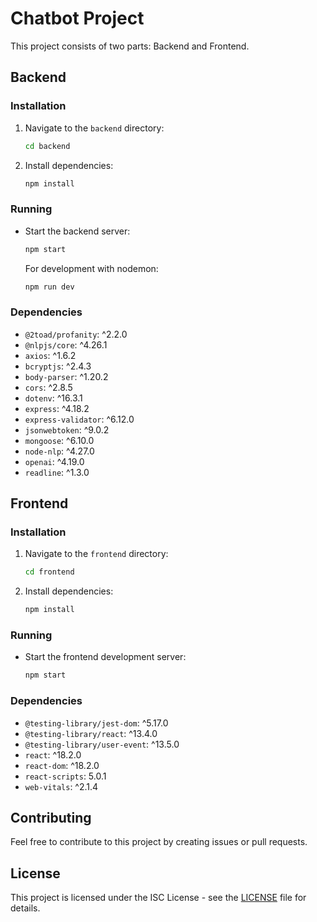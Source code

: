 # Chatbot Project

This project consists of two parts: Backend and Frontend.

## Backend

### Installation

1. Navigate to the `backend` directory:

    ```bash
    cd backend
    ```

2. Install dependencies:

    ```bash
    npm install
    ```

### Running

- Start the backend server:

    ```bash
    npm start
    ```

    For development with nodemon:

    ```bash
    npm run dev
    ```

### Dependencies

- `@2toad/profanity`: ^2.2.0
- `@nlpjs/core`: ^4.26.1
- `axios`: ^1.6.2
- `bcryptjs`: ^2.4.3
- `body-parser`: ^1.20.2
- `cors`: ^2.8.5
- `dotenv`: ^16.3.1
- `express`: ^4.18.2
- `express-validator`: ^6.12.0
- `jsonwebtoken`: ^9.0.2
- `mongoose`: ^6.10.0
- `node-nlp`: ^4.27.0
- `openai`: ^4.19.0
- `readline`: ^1.3.0

## Frontend

### Installation

1. Navigate to the `frontend` directory:

    ```bash
    cd frontend
    ```

2. Install dependencies:

    ```bash
    npm install
    ```

### Running

- Start the frontend development server:

    ```bash
    npm start
    ```

### Dependencies

- `@testing-library/jest-dom`: ^5.17.0
- `@testing-library/react`: ^13.4.0
- `@testing-library/user-event`: ^13.5.0
- `react`: ^18.2.0
- `react-dom`: ^18.2.0
- `react-scripts`: 5.0.1
- `web-vitals`: ^2.1.4

## Contributing

Feel free to contribute to this project by creating issues or pull requests.

## License

This project is licensed under the ISC License - see the [LICENSE](LICENSE) file for details.

